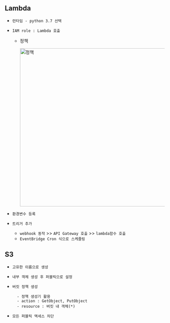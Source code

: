 ## Lambda

- `런타임 - python 3.7 선택`

- `IAM role : Lambda 호출`
  - 정책

    <img width="500" src="https://user-images.githubusercontent.com/42771578/127662049-50827b52-ccd8-405e-a456-8711cf82b071.png" alt="정책"/>

- `환경변수 등록`

- `트리거 추가`

  - `webhook 동작` >> `API Gateway 호출` >> `lambda함수 호출`
  - `EventBridge Cron 식으로 스케줄링` 

## S3

- `고유한 이름으로 생성`

- `내부 객체 생성 후 퍼블릭으로 설정` 

- `버킷 정책 생성`  
    ```
      - 정책 생성기 활용
      - action : GetObject, PutObject
      - resource : 버킷 내 객체(*)
    ```
- `모든 퍼블릭 액세스 차단` 

